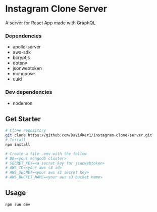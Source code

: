# Instagram Clone Server
A server for React App made with GraphQL
### Dependencies
- apollo-server
- aws-sdk
- bcryptjs
- dotenv
- jsonwebtoken
- mongoose
- uuid

### Dev dependencies
- nodemon

## Get Starter

```sh
# Clone repository 
git clone https://github.com/DavidKer1/instagram-clone-server.git
# Install 
npm install

# Create a file .env with the follow 
# DB=<your mongodb cluster>
# SECRET_KEY=<a secret key for jsonwebtoken>
# AWS_ID=<your aws s3 id>
# AWS_SECRET=<your aws s3 secret key>
# AWS_BUCKET_NAME=<your aws s3 bucket name>

```

## Usage 
```sh
npm run dev
```

